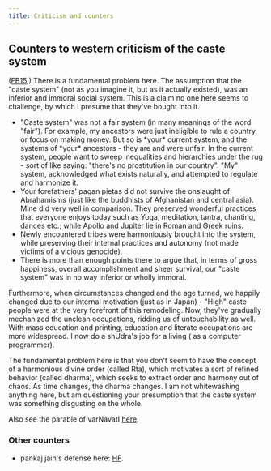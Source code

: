 ```yaml
---
title: Criticism and counters
---
```

  

## Counters to western criticism of the caste system

([FB15](https://www.facebook.com/gregor.maehle/posts/1134184173262307),) There is a fundamental problem here. The assumption that the "caste system" (not as you imagine it, but as it actually existed), was an inferior and immoral social system. This is a claim no one here seems to challenge, by which I presume that they've bought into it.

  

- "Caste system" was not a fair system (in many meanings of the word "fair"). For example, my ancestors were just ineligible to rule a country, or focus on making money. But so is \*your\* current system, and the systems of \*your\* ancestors - they are and were unfair. In the current system, people want to sweep inequalities and hierarchies under the rug - sort of like saying: "there's no prostitution in our country". "My" system, acknowledged what exists naturally, and attempted to regulate and harmonize it.
- Your forefathers' pagan pietas did not survive the onslaught of Abrahamisms (just like the buddhists of Afghanistan and central asia). Mine did very well in comparison. They preserved wonderful practices that everyone enjoys today such as Yoga, meditation, tantra, chanting, dances etc.; while Apollo and Jupiter lie in Roman and Greek ruins.
- Newly encountered tribes were harmoniously brought into the system, while preserving their internal practices and autonomy (not made victims of a vicious genocide).
- There is more than enough points there to argue that, in terms of gross happiness, overall accomplishment and sheer survival, our "caste system" was in no way inferior or wholly immoral.

  

Furthermore, when circumstances changed and the age turned, we happily changed due to our internal motivation (just as in Japan) - "High" caste people were at the very forefront of this remodeling. Now, they've gradually mechanized the unclean occupations, ridding us of untouchability as well. With mass education and printing, education and literate occupations are more widespread. I now do a shUdra's job for a living ( as a computer programmer).

  

The fundamental problem here is that you don't seem to have the concept of a harmonious divine order (called Rta), which motivates a sort of refined behavior (called dharma), which seeks to extract order and harmony out of chaos. As time changes, the dharma changes. I am not whitewashing anything here, but am questioning your presumption that the caste system was something disgusting on the whole.

  

Also see the parable of varNavatI [here](../varnavatii/).

### Other counters

- pankaj jain's defense here: [HF](http://www.huffingtonpost.com/pankaj-jain-phd/varna-and-caste-system-of_b_877981.html).